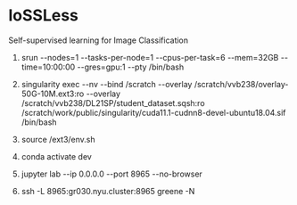 # loSSLess
Self-supervised learning for Image Classification


1. srun --nodes=1 --tasks-per-node=1 --cpus-per-task=6 --mem=32GB --time=10:00:00 --gres=gpu:1 --pty /bin/bash

2. singularity exec --nv --bind /scratch --overlay /scratch/vvb238/overlay-50G-10M.ext3:ro --overlay /scratch/vvb238/DL21SP/student_dataset.sqsh:ro /scratch/work/public/singularity/cuda11.1-cudnn8-devel-ubuntu18.04.sif /bin/bash

3. source /ext3/env.sh

4. conda activate dev

5. jupyter lab --ip 0.0.0.0 --port 8965 --no-browser

6. ssh -L 8965:gr030.nyu.cluster:8965 greene -N 
